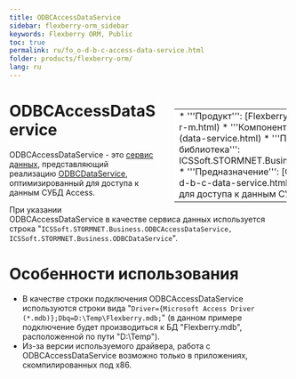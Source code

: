 ```yaml
---
title: ODBCAccessDataService
sidebar: flexberry-orm_sidebar
keywords: Flexberry ORM, Public
toc: true
permalink: ru/fo_o-d-b-c-access-data-service.html
folder: products/flexberry-orm/
lang: ru
---
```


<div style="margin:5px; padding-left:28px; float:right; width:40%; outline:1px solid white;">
<br>
<table border="0" width="100%" bgcolor="#6495ED">
<tbody><tr><td bgcolor="#FFFFFF">
* '''Продукт''': [Flexberry ORM](flexberry-o-r-m.html)
* '''Компонент''': [Сервис данных](data-service.html)
* '''Программная библиотека''': ICSSoft.STORMNET.Business.ODBCDataService
* '''Предназначение''': [ODBCDataService](o-d-b-c-data-service.html), оптимизированный для доступа к данным СУБД Access.
</td>
</tr></tbody></table></a>
</div>

# ODBCAccessDataService
ODBCAccessDataService - это [сервис данных](data-service.html), представляющий реализацию [ODBCDataService](o-d-b-c-data-service.html), оптимизированный для доступа к данным СУБД Access.

При указании ODBCAccessDataService в качестве сервиса данных используется строка "`ICSSoft.STORMNET.Business.ODBCAccessDataService, ICSSoft.STORMNET.Business.ODBCDataService`".

# Особенности использования
* В качестве строки подключения ODBCAccessDataService используются строки вида "`Driver={Microsoft Access Driver (*.mdb)};Dbq=D:\Temp\Flexberry.mdb;`" (в данном примере подключение будет производиться к БД "Flexberry.mdb", расположенной по пути "D:\Temp\").
* Из-за версии используемого драйвера, работа с ODBCAccessDataService возможно только в приложениях, скомпилированных под x86.
